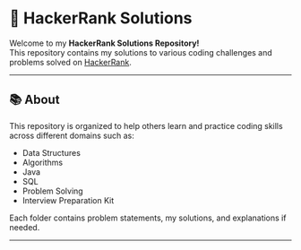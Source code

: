 # 🚀 HackerRank Solutions

Welcome to my **HackerRank Solutions Repository!**  
This repository contains my solutions to various coding challenges and problems solved on [HackerRank](https://www.hackerrank.com/).

---

## 📚 About

This repository is organized to help others learn and practice coding skills across different domains such as:
- Data Structures
- Algorithms
- Java 
- SQL
- Problem Solving
- Interview Preparation Kit

Each folder contains problem statements, my solutions, and explanations if needed.

---

